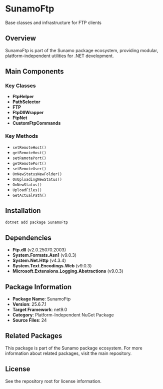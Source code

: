 # SunamoFtp

Base classes and infrastructure for FTP clients

## Overview

SunamoFtp is part of the Sunamo package ecosystem, providing modular, platform-independent utilities for .NET development.

## Main Components

### Key Classes

- **FtpHelper**
- **PathSelector**
- **FTP**
- **FtpDllWrapper**
- **FtpNet**
- **CustomFtpCommands**

### Key Methods

- `setRemoteHost()`
- `getRemoteHost()`
- `setRemotePort()`
- `getRemotePort()`
- `setRemoteUser()`
- `OnNewStatusNewFolder()`
- `OnUploadingNewStatus()`
- `OnNewStatus()`
- `UploadFiles()`
- `GetActualPath()`

## Installation

```bash
dotnet add package SunamoFtp
```

## Dependencies

- **Ftp.dll** (v2.0.25070.2003)
- **System.Formats.Asn1** (v9.0.3)
- **System.Net.Http** (v4.3.4)
- **System.Text.Encodings.Web** (v9.0.3)
- **Microsoft.Extensions.Logging.Abstractions** (v9.0.3)

## Package Information

- **Package Name**: SunamoFtp
- **Version**: 25.6.7.1
- **Target Framework**: net9.0
- **Category**: Platform-Independent NuGet Package
- **Source Files**: 24

## Related Packages

This package is part of the Sunamo package ecosystem. For more information about related packages, visit the main repository.

## License

See the repository root for license information.
